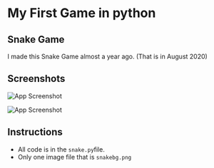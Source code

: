 
# My First Game in python

## Snake Game 

I made this Snake Game almost a year ago. (That is in August 2020)




## Screenshots

![App Screenshot](https://media.discordapp.net/attachments/789845258405281852/853525383324499978/unknown.png?width=877&height=612)

![App Screenshot](https://media.discordapp.net/attachments/789845258405281852/853525655571136522/unknown.png?width=884&height=612)
  
## Instructions

- All code is in the `snake.py`file.
- Only one image file that is `snakebg.png`


  
